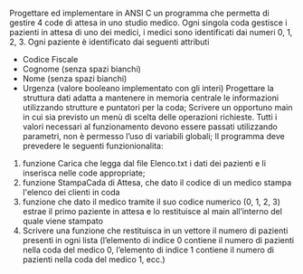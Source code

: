 Progettare ed implementare in ANSI C un programma che permetta di gestire 4 code di attesa in uno studio medico. Ogni singola coda gestisce i pazienti in attesa di uno dei medici, i medici sono identificati dai numeri 0, 1, 2, 3.
Ogni paziente è identificato dai seguenti attributi
- Codice Fiscale
- Cognome (senza spazi bianchi)
- Nome (senza spazi bianchi)
- Urgenza (valore booleano implementato con gli interi)
Progettare la struttura dati adatta a mantenere in memoria centrale le informazioni utilizzando
strutture e puntatori per la coda;
Scrivere un opportuno main in cui sia previsto un menù di scelta delle operazioni richieste.
Tutti i valori necessari al funzionamento devono essere passati utilizzando parametri,
non è permesso l’uso di variabili globali;
Il programma deve prevedere le seguenti funzionionalita:
1) funzione Carica che legga dal file Elenco.txt i dati dei pazienti e li inserisca nelle code appropriate;
2) funzione StampaCada di Attesa, che dato il codice di un medico stampa l'elenco dei clienti in coda
3) funzione che dato il medico tramite il suo codice numerico (0, 1, 2, 3) estrae il primo paziente
in attesa e lo restituisce al main all’interno del quale viene stampato
4) Scrivere una funzione che restituisca in un vettore il numero di pazienti presenti in ogni lista
(l’elemento di indice 0 contiene il numero di pazienti nella coda del medico 0,
l’elemento di indice 1 contiene il numero di pazienti nella coda del medico 1, ecc.)
